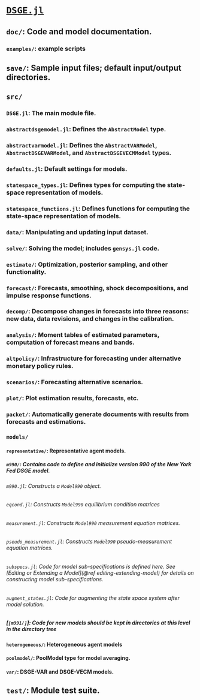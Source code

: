 # [`DSGE.jl`](https://github.com/FRBNY-DSGE/DSGE.jl)
## `doc/`: Code and model documentation.
### `examples/`: example scripts
## `save/`: Sample input files; default input/output directories.
## `src/`
### `DSGE.jl`: The main module file.
### `abstractdsgemodel.jl`: Defines the `AbstractModel` type.
### `abstractvarmodel.jl`: Defines the `AbstractVARModel`, `AbstractDSGEVARModel`, and `AbstractDSGEVECMModel` types.
### `defaults.jl`: Default settings for models.
### `statespace_types.jl`: Defines types for computing the state-space representation of models.
### `statespace_functions.jl`: Defines functions for computing the state-space representation of models.
### `data/`: Manipulating and updating input dataset.
### `solve/`: Solving the model; includes `gensys.jl` code.
### `estimate/`: Optimization, posterior sampling, and other functionality.
### `forecast/`: Forecasts, smoothing, shock decompositions, and impulse response functions.
### `decomp/`: Decompose changes in forecasts into three reasons: new data, data revisions, and changes in the calibration.
### `analysis/`: Moment tables of estimated parameters, computation of forecast means and bands.
### `altpolicy/`: Infrastructure for forecasting under alternative monetary policy rules.
### `scenarios/`: Forecasting alternative scenarios.
### `plot/`: Plot estimation results, forecasts, etc.
### `packet/`: Automatically generate documents with results from forecasts and estimations.
### `models/`
#### `representative/`: Representative agent models.
##### `m990/`: Contains code to define and initialize version 990 of the New York Fed DSGE model.
###### `m990.jl`: Constructs a `Model990` object.
###### `eqcond.jl`: Constructs `Model990` equilibrium condition matrices
###### `measurement.jl`: Constructs `Model990` measurement equation matrices.
###### `pseudo_measurement.jl`: Constructs `Model990` pseudo-measurement equation matrices.
###### `subspecs.jl`: Code for model sub-specifications is defined here. See [Editing or Extending a Model](@ref editing-extending-model) for details on constructing model sub-specifications.
###### `augment_states.jl`: Code for augmenting the state space system after model solution.
##### [`[m991/]`]: Code for new models should be kept in directories at this level in the directory tree
#### `heterogeneous/`: Heterogeneous agent models
#### `poolmodel/`: PoolModel type for model averaging.
#### `var/`: DSGE-VAR and DSGE-VECM models.
## `test/`: Module test suite.
